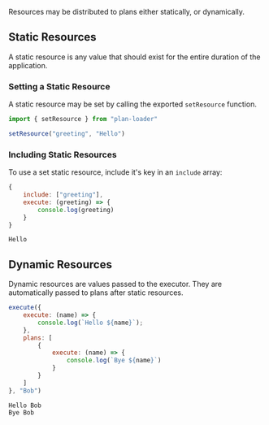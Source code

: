 Resources may be distributed to plans either statically, or dynamically.

## Static Resources
A static resource is any value that should exist for the entire duration of the application.

### Setting a Static Resource
A static resource may be set by calling the exported `setResource` function.

```js
import { setResource } from "plan-loader"

setResource("greeting", "Hello")
```

### Including Static Resources
To use a set static resource, include it's key in an `include` array:
```js
{
	include: ["greeting"],
	execute: (greeting) => {
		console.log(greeting)
	}
}
```
```text
Hello
```

## Dynamic Resources
Dynamic resources are values passed to the executor. They are automatically passed to plans after static resources.
```js
execute({
	execute: (name) => {
		console.log(`Hello ${name}`);
	},
	plans: [
		{
			execute: (name) => {
				console.log(`Bye ${name}`)
			}
		}
	]
}, "Bob")
```
```text
Hello Bob
Bye Bob
```
